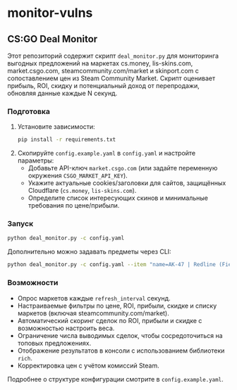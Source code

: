 # monitor-vulns

## CS:GO Deal Monitor

Этот репозиторий содержит скрипт `deal_monitor.py` для мониторинга выгодных предложений на маркетах cs.money, lis-skins.com, market.csgo.com, steamcommunity.com/market и skinport.com с сопоставлением цен из Steam Community Market. Скрипт оценивает прибыль, ROI, скидку и потенциальный доход от перепродажи, обновляя данные каждые N секунд.

### Подготовка

1. Установите зависимости:
   ```bash
   pip install -r requirements.txt
   ```
2. Скопируйте `config.example.yaml` в `config.yaml` и настройте параметры:
   - Добавьте API-ключ `market.csgo.com` (или задайте переменную окружения `CSGO_MARKET_API_KEY`).
   - Укажите актуальные cookies/заголовки для сайтов, защищённых Cloudflare (`cs.money`, `lis-skins.com`).
   - Определите список интересующих скинов и минимальные требования по цене/прибыли.

### Запуск

```bash
python deal_monitor.py -c config.yaml
```

Дополнительно можно задавать предметы через CLI:

```bash
python deal_monitor.py -c config.yaml --item "name=AK-47 | Redline (Field-Tested);min_price=40;min_roi=0.06"
```

### Возможности

- Опрос маркетов каждые `refresh_interval` секунд.
- Настраиваемые фильтры по цене, ROI, прибыли, скидке и списку маркетов (включая steamcommunity.com/market).
- Автоматический скоринг сделок по ROI, прибыли и скидке с возможностью настроить веса.
- Ограничение числа выводимых сделок, чтобы сосредоточиться на топовых предложениях.
- Отображение результатов в консоли с использованием библиотеки `rich`.
- Корректировка цен с учётом комиссий Steam.

Подробнее о структуре конфигурации смотрите в `config.example.yaml`.

